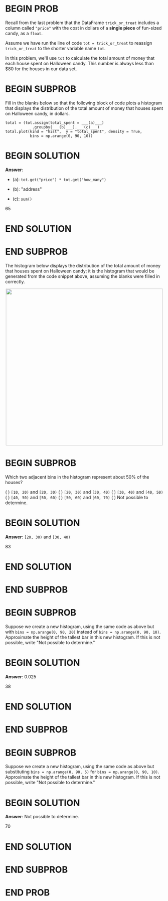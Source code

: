 # BEGIN PROB

Recall from the last problem that the DataFrame `trick_or_treat` includes a column called `"price"` with the cost in dollars of a **single piece** of fun-sized candy, as a `float`.

Assume we have run the line of code `tot = trick_or_treat` to reassign
`trick_or_treat` to the shorter variable name `tot`.

In this problem, we'll use `tot` to calculate the total amount of money
that each house spent on Halloween candy. This number is always less
than $\$80$ for the houses in our data set.

# BEGIN SUBPROB

Fill in the blanks below so that the following block of code plots a
histogram that displays the distribution of the total amount of money
that houses spent on Halloween candy, in dollars.

    total = (tot.assign(total_spent = ___(a)___)
                .groupby(___(b)___).___(c)___)
    total.plot(kind = "hist",  y = "total_spent", density = True,
               bins = np.arange(0, 90, 10))
                
# BEGIN SOLUTION

**Answer**: 

- (a): `tot.get("price") * tot.get("how_many")`

- (b): "address"

- (c): `sum()`

<average>65</average>

# END SOLUTION

# END SUBPROB

The histogram below displays the distribution of the total amount of
money that houses spent on Halloween candy; it is the histogram that
would be generated from the code snippet above, assuming the blanks were
filled in correctly.


<center><img src='../assets/images/fa24-midterm/halloween_dist.png' width=500></center>

# BEGIN SUBPROB

Which two adjacent bins in the histogram represent about $50\%$ of the
houses?

( ) `[10, 20)` and `[20, 30)`
( ) `[20, 30)` and `[30, 40)`
( ) `[30, 40)` and `[40, 50)`
( ) `[40, 50)` and `[50, 60)`
( ) `[50, 60)` and `[60, 70)`
( ) Not possible to determine.

# BEGIN SOLUTION

**Answer**: `[20, 30)` and `[30, 40)`

<average>83</average>

# END SOLUTION

# END SUBPROB

# BEGIN SUBPROB

Suppose we create a new histogram, using the same code as above but with
`bins = np.arange(0, 90, 20)` instead of `bins = np.arange(0, 90, 10)`.
Approximate the height of the tallest bar in this new histogram. If this is not possible, write "Not possible to determine.\"

# BEGIN SOLUTION

**Answer**: 0.025

<average>38</average>

# END SOLUTION

# END SUBPROB

# BEGIN SUBPROB

Suppose we create a new histogram, using the same code as above but
substituting `bins = np.arange(0, 90, 5)` for
`bins = np.arange(0, 90, 10)`. Approximate the height
of the tallest bar in this new histogram. If this is not possible, write "Not possible to determine.\"

# BEGIN SOLUTION

**Answer**: Not possible to determine.

<average>70</average>

# END SOLUTION

# END SUBPROB

# END PROB